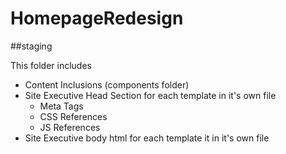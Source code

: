 # HomepageRedesign

##staging

This folder includes

* Content Inclusions (components folder)
* Site Executive Head Section for each template in it's own file
  * Meta Tags
  * CSS References
  * JS References
* Site Executive body html for each template it in it's own file
